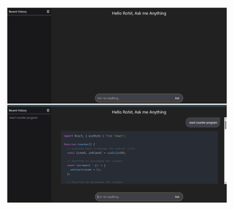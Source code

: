 ![Alt text](https://github.com/rohit7083/own-chatgpt/blob/main/Screenshot%202025-07-20%20135744.png)
![Alt text](https://github.com/rohit7083/own-chatgpt/blob/main/Screenshot%202025-07-20%20135815.png)

